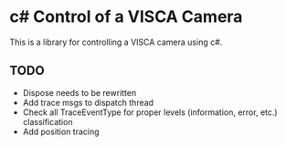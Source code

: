 # c# Control of a VISCA Camera
This is a library for controlling a VISCA camera using c#.

## TODO
* Dispose needs to be rewritten
* Add trace msgs to dispatch thread
* Check all TraceEventType for proper levels (information, error, etc.) classification
* Add position tracing